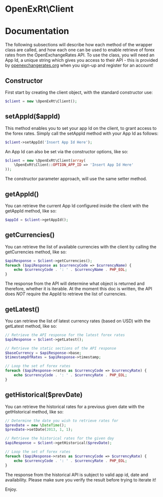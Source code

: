 OpenExRt\Client
========

# Documentation
The following subsections will describe how each method of the wrapper class are called, and how each one can be used to enable retrieve of forex rates from the OpenExchangeRates API.
To use the class, you will need an App Id, a unique string which gives you access to their API - this is provided by [openexchangerates.org](https://openexchangerates.org) when you sign-up and register for an account!

## Constructor
First start by creating the client object, with the standard constructor use:
```php
$client = new \OpenExRt\Client();
```

## setAppId($appId)
This method enables you to set your app Id on the client, to grant access to the forex rates.
Simply call the setAppId method with your App Id as follows:
```php
$client->setAppId('Insert App Id Here');
```
An App Id can also be set via the constructor options, like so:
```php
$client = new \OpenExRt\Client(array(
    \OpenExRt\Client::OPTION_APP_ID => 'Insert App Id Here'
));
```
The constructor parameter approach, will use the same setter method.


## getAppId()
You can retrieve the current App Id configured inside the client with the getAppId method, like so:
```php
$appId = $client->getAppId();
```

## getCurrencies()
You can retrieve the list of available currencies with the client by calling the getCurrencies method, like so:
```php
$apiResponse = $client->getCurrencies();
foreach ($apiResponse as $currencyCode => $currencyName) {
    echo $currencyCode . ': ' . $currencyName . PHP_EOL;
}
```
The response from the API will determine what object is returned and therefore, whether it is iterable.
At the moment this doc is written, the API does *NOT* require the AppId to retrieve the list of currencies.

## getLatest()
You can retrieve the list of latest currency rates (based on USD) with the  getLatest method, like so:
```php
// Retrieve the API response for the latest forex rates
$apiResponse = $client->getLatest();

// Retrieve the static sections of the API response
$baseCurrency = $apiResponse->base;
$timestampOfRates = $apiResponse->timestamp;

// Loop the set of forex rates
foreach ($apiResponse->rates as $currencyCode => $currencyRate) {
    echo $currencyCode . ': ' . $currencyRate . PHP_EOL;
}
```

## getHistorical($prevDate)
You can retrieve the historical rates for a previous given date with the getHistorical method, like so:
```php
// Determine the date you wish to retrieve rates for
$prevDate = new \DateTime();
$prevDate->setDate(2013, 1, 1);

// Retrieve the historical rates for the given day
$apiResponse = $client->getHistorical($prevDate);

// Loop the set of forex rates
foreach ($apiResponse->rates as $currencyCode => $currencyRate) {
    echo $currencyCode . ': ' . $currencyRate . PHP_EOL;
}
```

The response from the historical API is subject to valid app id, date and availability.
Please make sure you verify the result before trying to iterate it!

Enjoy.